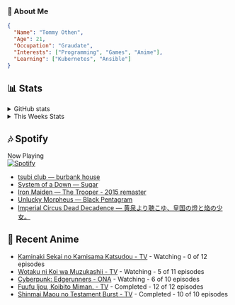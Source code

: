 ### 👋 About Me
```json
{
  "Name": "Tommy Othen",
  "Age": 21,
  "Occupation": "Graudate",
  "Interests": ["Programming", "Games", "Anime"],
  "Learning": ["Kubernetes", "Ansible"]
}
```

## 📊 Stats
<details>
  <summary>GitHub stats</summary>
  <a href="https://github.com/anuraghazra/github-readme-stats">
    <img src="https://github-readme-stats.vercel.app/api?username=tommyothen&show_icons=true&count_private=true&hide=prs,issues">
  </a>
</details>

<details>
  <summary>This Weeks Stats</summary>
  <a href="https://github.com/anuraghazra/github-readme-stats">
    <img src="https://github-readme-stats.vercel.app/api/wakatime?username=tommyothen&cache_seconds=1800&custom_title=Top%20Languages">
  </a>
</details>

## 🎶 Spotify
Now Playing\
[![Spotify](https://novatorem-dasushiasian.vercel.app/api/spotify)](https://open.spotify.com/user/g90805640970)
<!-- LASTFM:START -->
* [tsubi club — burbank house](https://www.last.fm/music/tsubi+club/_/burbank+house)
* [System of a Down — Sugar](https://www.last.fm/music/System+of+a+Down/_/Sugar)
* [Iron Maiden — The Trooper - 2015 remaster](https://www.last.fm/music/Iron+Maiden/_/The+Trooper+-+2015+remaster)
* [Unlucky Morpheus — Black Pentagram](https://www.last.fm/music/Unlucky+Morpheus/_/Black+Pentagram)
* [Imperial Circus Dead Decadence — 黄泉より聴こゆ、皇国の燈と焔の少女。](https://www.last.fm/music/Imperial+Circus+Dead+Decadence/_/%E9%BB%84%E6%B3%89%E3%82%88%E3%82%8A%E8%81%B4%E3%81%93%E3%82%86%E3%80%81%E7%9A%87%E5%9B%BD%E3%81%AE%E7%87%88%E3%81%A8%E7%84%94%E3%81%AE%E5%B0%91%E5%A5%B3%E3%80%82)<!-- LASTFM:END -->

## 🗻 Recent Anime
<!-- ANIME-LIST:START -->
* [Kaminaki Sekai no Kamisama Katsudou - TV](https://myanimelist.net/anime/51693/Kaminaki_Sekai_no_Kamisama_Katsudou) - Watching - 0 of 12 episodes
* [Wotaku ni Koi wa Muzukashii - TV](https://myanimelist.net/anime/35968/Wotaku_ni_Koi_wa_Muzukashii) - Watching - 5 of 11 episodes
* [Cyberpunk: Edgerunners - ONA](https://myanimelist.net/anime/42310/Cyberpunk__Edgerunners) - Watching - 6 of 10 episodes
* [Fuufu Ijou, Koibito Miman. - TV](https://myanimelist.net/anime/50425/Fuufu_Ijou_Koibito_Miman) - Completed - 12 of 12 episodes
* [Shinmai Maou no Testament Burst - TV](https://myanimelist.net/anime/30363/Shinmai_Maou_no_Testament_Burst) - Completed - 10 of 10 episodes<!-- ANIME-LIST:END -->
